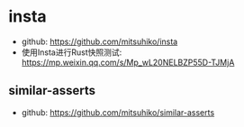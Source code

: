# insta
- github: https://github.com/mitsuhiko/insta
- 使用Insta进行Rust快照测试: https://mp.weixin.qq.com/s/Mp_wL20NELBZP55D-TJMjA

## similar-asserts
- github: https://github.com/mitsuhiko/similar-asserts